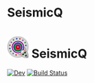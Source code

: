 # SeismicQ

<h1> <img src="docs/src/assets/logo.png" alt="GeoParams.jl" width="50"> SeismicQ </h1>

[![Dev](https://img.shields.io/badge/docs-dev-blue.svg)](https://tduretz.github.io/SeismicQ.jl/dev/)
[![Build Status](https://github.com/tduretz/SeismicQ.jl/workflows/CI/badge.svg)](https://github.com/tduretz/SeismicQ.jl/actions)
